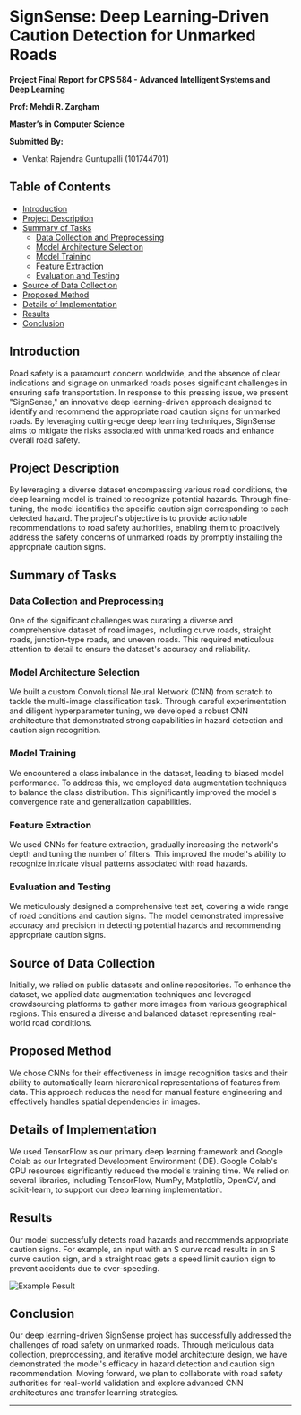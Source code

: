 # SignSense: Deep Learning-Driven Caution Detection for Unmarked Roads

**Project Final Report for CPS 584 - Advanced Intelligent Systems and Deep Learning**

**Prof: Mehdi R. Zargham**

**Master’s in Computer Science**

**Submitted By:**
- Venkat Rajendra Guntupalli (101744701)

## Table of Contents
- [Introduction](#introduction)
- [Project Description](#project-description)
- [Summary of Tasks](#summary-of-tasks)
  - [Data Collection and Preprocessing](#data-collection-and-preprocessing)
  - [Model Architecture Selection](#model-architecture-selection)
  - [Model Training](#model-training)
  - [Feature Extraction](#feature-extraction)
  - [Evaluation and Testing](#evaluation-and-testing)
- [Source of Data Collection](#source-of-data-collection)
- [Proposed Method](#proposed-method)
- [Details of Implementation](#details-of-implementation)
- [Results](#results)
- [Conclusion](#conclusion)

## Introduction

Road safety is a paramount concern worldwide, and the absence of clear indications and signage on unmarked roads poses significant challenges in ensuring safe transportation. In response to this pressing issue, we present "SignSense," an innovative deep learning-driven approach designed to identify and recommend the appropriate road caution signs for unmarked roads. By leveraging cutting-edge deep learning techniques, SignSense aims to mitigate the risks associated with unmarked roads and enhance overall road safety.

## Project Description

By leveraging a diverse dataset encompassing various road conditions, the deep learning model is trained to recognize potential hazards. Through fine-tuning, the model identifies the specific caution sign corresponding to each detected hazard. The project's objective is to provide actionable recommendations to road safety authorities, enabling them to proactively address the safety concerns of unmarked roads by promptly installing the appropriate caution signs.

## Summary of Tasks

### Data Collection and Preprocessing

One of the significant challenges was curating a diverse and comprehensive dataset of road images, including curve roads, straight roads, junction-type roads, and uneven roads. This required meticulous attention to detail to ensure the dataset's accuracy and reliability.

### Model Architecture Selection

We built a custom Convolutional Neural Network (CNN) from scratch to tackle the multi-image classification task. Through careful experimentation and diligent hyperparameter tuning, we developed a robust CNN architecture that demonstrated strong capabilities in hazard detection and caution sign recognition.

### Model Training

We encountered a class imbalance in the dataset, leading to biased model performance. To address this, we employed data augmentation techniques to balance the class distribution. This significantly improved the model's convergence rate and generalization capabilities.

### Feature Extraction

We used CNNs for feature extraction, gradually increasing the network's depth and tuning the number of filters. This improved the model's ability to recognize intricate visual patterns associated with road hazards.

### Evaluation and Testing

We meticulously designed a comprehensive test set, covering a wide range of road conditions and caution signs. The model demonstrated impressive accuracy and precision in detecting potential hazards and recommending appropriate caution signs.

## Source of Data Collection

Initially, we relied on public datasets and online repositories. To enhance the dataset, we applied data augmentation techniques and leveraged crowdsourcing platforms to gather more images from various geographical regions. This ensured a diverse and balanced dataset representing real-world road conditions.

## Proposed Method

We chose CNNs for their effectiveness in image recognition tasks and their ability to automatically learn hierarchical representations of features from data. This approach reduces the need for manual feature engineering and effectively handles spatial dependencies in images.

## Details of Implementation

We used TensorFlow as our primary deep learning framework and Google Colab as our Integrated Development Environment (IDE). Google Colab's GPU resources significantly reduced the model's training time. We relied on several libraries, including TensorFlow, NumPy, Matplotlib, OpenCV, and scikit-learn, to support our deep learning implementation.

## Results

Our model successfully detects road hazards and recommends appropriate caution signs. For example, an input with an S curve road results in an S curve caution sign, and a straight road gets a speed limit caution sign to prevent accidents due to over-speeding.

![Example Result](path_to_example_image)

## Conclusion

Our deep learning-driven SignSense project has successfully addressed the challenges of road safety on unmarked roads. Through meticulous data collection, preprocessing, and iterative model architecture design, we have demonstrated the model's efficacy in hazard detection and caution sign recommendation. Moving forward, we plan to collaborate with road safety authorities for real-world validation and explore advanced CNN architectures and transfer learning strategies.

---
